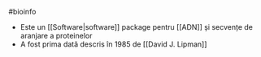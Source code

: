 #bioinfo 
- Este un [[Software|software]] package pentru [[ADN]] și secvențe de aranjare a proteinelor
- A fost prima dată descris în 1985 de [[David J. Lipman]] 